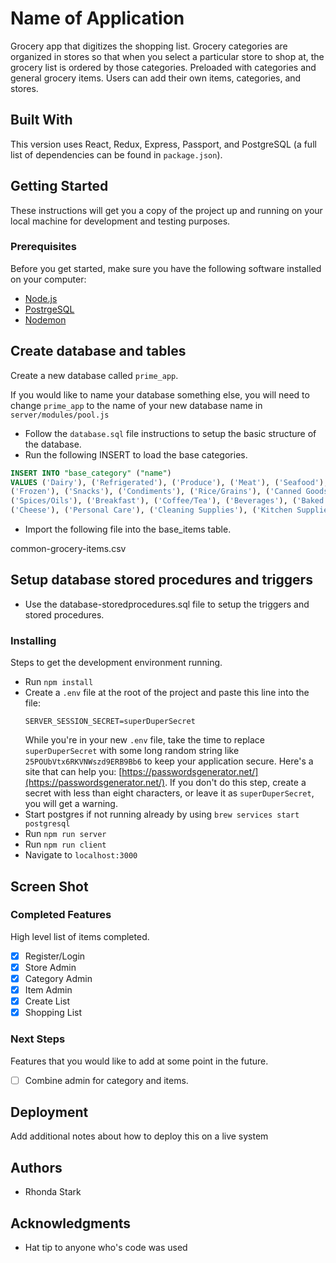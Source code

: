 # Name of Application

Grocery app that digitizes the shopping list. Grocery categories are organized in stores so that when you select a particular store to shop at, the grocery list is ordered by those categories. Preloaded with categories and general grocery items. Users can add their own items, categories, and stores.

## Built With

This version uses React, Redux, Express, Passport, and PostgreSQL (a full list of dependencies can be found in `package.json`).

## Getting Started

These instructions will get you a copy of the project up and running on your local machine for development and testing purposes.

### Prerequisites

Before you get started, make sure you have the following software installed on your computer:

- [Node.js](https://nodejs.org/en/)
- [PostrgeSQL](https://www.postgresql.org/)
- [Nodemon](https://nodemon.io/)

## Create database and tables

Create a new database called `prime_app`.

If you would like to name your database something else, you will need to change `prime_app` to the name of your new database name in `server/modules/pool.js`

- Follow the `database.sql` file instructions to setup the basic structure of the database.
- Run the following INSERT to load the base categories.

```SQL
INSERT INTO "base_category" ("name")
VALUES ('Dairy'), ('Refrigerated'), ('Produce'), ('Meat'), ('Seafood'), ('Deli'), ('Baking'),
('Frozen'), ('Snacks'), ('Condiments'), ('Rice/Grains'), ('Canned Goods'),
('Spices/Oils'), ('Breakfast'), ('Coffee/Tea'), ('Beverages'), ('Baked Goods'), 
('Cheese'), ('Personal Care'), ('Cleaning Supplies'), ('Kitchen Supplies'), ('Pet Care')
```
- Import the following file into the base_items table.

common-grocery-items.csv


## Setup database stored procedures and triggers

- Use the database-storedprocedures.sql file to setup the triggers and stored procedures.

### Installing

Steps to get the development environment running.

* Run `npm install`
* Create a `.env` file at the root of the project and paste this line into the file:
    ```
    SERVER_SESSION_SECRET=superDuperSecret
    ```
    While you're in your new `.env` file, take the time to replace `superDuperSecret` with some long random string like `25POUbVtx6RKVNWszd9ERB9Bb6` to keep your application secure. Here's a site that can help you: [https://passwordsgenerator.net/](https://passwordsgenerator.net/). If you don't do this step, create a secret with less than eight characters, or leave it as `superDuperSecret`, you will get a warning.
* Start postgres if not running already by using `brew services start postgresql`
* Run `npm run server`
* Run `npm run client`
* Navigate to `localhost:3000`

## Screen Shot


### Completed Features

High level list of items completed.

- [x] Register/Login
- [x] Store Admin
- [x] Category Admin
- [x] Item Admin
- [x] Create List
- [x] Shopping List

### Next Steps

Features that you would like to add at some point in the future.

- [ ] Combine admin for category and items.

## Deployment

Add additional notes about how to deploy this on a live system

## Authors

* Rhonda Stark


## Acknowledgments

* Hat tip to anyone who's code was used
